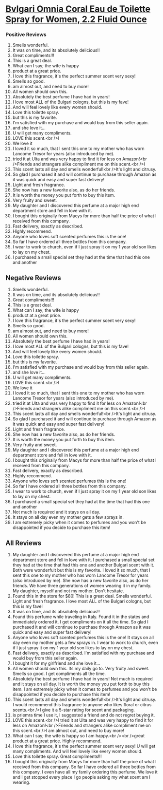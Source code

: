 # [Bvlgari Omnia Coral Eau de Toilette Spray for Women, 2.2 Fluid Ounce](https://products.checkmycream.com/products/Bvlgari-Omnia-Coral-Eau-de-Toilette-Spray-for-Women-2.2-Fluid-Ounce.html)

### Positive Reviews

<ol>
      <li>Smells wonderful.  </li>
      <li>It was on time, and its absolutely delicious!!</li>
      <li>Great compliments!!!</li>
      <li>This is a great deal.  </li>
      <li>What can I say; the wife is happy</li>
      <li>product at a great price.</li>
      <li>I love this fragrance, it&#x27;s the perfect summer scent very sexy!</li>
      <li>Smells so good.  </li>
      <li>am almost out, and need to buy more!</li>
      <li>All women should own this.  </li>
      <li>Absolutely the best perfume I have had in years!</li>
      <li>I love most ALL of the Bulgari cologns, but this is my fave!</li>
      <li>And will feel lovely like every women should.</li>
      <li>Love this toilette spray.  </li>
      <li>but this is my favorite.  </li>
      <li>I&#x27;m satisfied with my purchase and would buy from this seller again.</li>
      <li>and she love it...</li>
      <li>U will get many compliments.</li>
      <li>LOVE this scent.&lt;br /&gt;I</li>
      <li>We love it</li>
      <li>I loved it so much, that I sent this one to my mother who has worn Lancome Tresor for years (also introduced by me).</li>
      <li>tried it at Ulta and was very happy to find it for less on Amazon!&lt;br /&gt;Friends and strangers alike compliment me on this scent.&lt;br /&gt;I</li>
      <li>This scent lasts all day and smells wonderful!&lt;br /&gt;It&#x27;s light and citrusy.  </li>
      <li>So glad I purchased it and will continue to purchase through Amazon as it was quick and easy and super fast delivery!</li>
      <li>Light and fresh fragrance.  </li>
      <li>She now has a new favorite also, as do her friends.  </li>
      <li>It is worth the money you put forth to buy this item.</li>
      <li>Very fruity and sweet.  </li>
      <li>My daughter and I discovered this perfume at a major high end department store and fell in love with it.  </li>
      <li>I bought this originally from Macys for more than half the price of what I received from this company.  </li>
      <li>Fast delivery, exactly as described.  </li>
      <li>Highly recommend.</li>
      <li>Anyone who loves soft scented perfumes this is the one!</li>
      <li>So far I have ordered all three bottles from this company.  </li>
      <li>I wear to work to church, even if I just spray it on my 1 year old son likes to lay on my chest.</li>
      <li>I purchased a small special set they had at the time that had this one and another</li>
</ol>


<h2>Negative Reviews</h2>
<ol>
<li> Smells wonderful.  </li>
<li> It was on time, and its absolutely delicious!!</li>
<li> Great compliments!!!</li>
<li> This is a great deal.  </li>
<li> What can I say; the wife is happy</li>
<li> product at a great price.</li>
<li> I love this fragrance, it&#x27;s the perfect summer scent very sexy!</li>
<li> Smells so good.  </li>
<li> am almost out, and need to buy more!</li>
<li> All women should own this.  </li>
<li> Absolutely the best perfume I have had in years!</li>
<li> I love most ALL of the Bulgari cologns, but this is my fave!</li>
<li> And will feel lovely like every women should.</li>
<li> Love this toilette spray.  </li>
<li> but this is my favorite.  </li>
<li> I&#x27;m satisfied with my purchase and would buy from this seller again.</li>
<li> and she love it...</li>
<li> U will get many compliments.</li>
<li> LOVE this scent.&lt;br /&gt;I</li>
<li> We love it</li>
<li> I loved it so much, that I sent this one to my mother who has worn Lancome Tresor for years (also introduced by me).</li>
<li> tried it at Ulta and was very happy to find it for less on Amazon!&lt;br /&gt;Friends and strangers alike compliment me on this scent.&lt;br /&gt;I</li>
<li> This scent lasts all day and smells wonderful!&lt;br /&gt;It&#x27;s light and citrusy.  </li>
<li> So glad I purchased it and will continue to purchase through Amazon as it was quick and easy and super fast delivery!</li>
<li> Light and fresh fragrance.  </li>
<li> She now has a new favorite also, as do her friends.  </li>
<li> It is worth the money you put forth to buy this item.</li>
<li> Very fruity and sweet.  </li>
<li> My daughter and I discovered this perfume at a major high end department store and fell in love with it.  </li>
<li> I bought this originally from Macys for more than half the price of what I received from this company.  </li>
<li> Fast delivery, exactly as described.  </li>
<li> Highly recommend.</li>
<li> Anyone who loves soft scented perfumes this is the one!</li>
<li> So far I have ordered all three bottles from this company.  </li>
<li> I wear to work to church, even if I just spray it on my 1 year old son likes to lay on my chest.</li>
<li> I purchased a small special set they had at the time that had this one and another</li>
<li> Not much is required and it stays on all day.</li>
<li> It stays on all day even my mother gets a few sprays in.</li>
<li> I am extremely picky when it comes to perfumes and you won&#x27;t be disappointed if you decide to purchase this item!</li>
</ol>

<h2>All Reviews</h2>

<ol>
    <li> My daughter and I discovered this perfume at a major high end department store and fell in love with it.  I purchased a small special set they had at the time that had this one and another Bulgari scent with it. Both were wonderfult but this is my favorite.  I loved it so much, that I sent this one to my mother who has worn Lancome Tresor for years (also introduced by me). She now has a new favorite also, as do her friends.  We have three generations of women wearing it in my family. My daughter, myself and not my mother.  Don&#x27;t hesitate.</li>
    <li> Found this in the store for $80!  This is a great deal.  Smells wonderful.  Light and fresh fragrance.  I love most ALL of the Bulgari cologns, but this is my fave!</li>
    <li> It was on time, and its absolutely delicious!!</li>
    <li> Found this perfume while traveling in Italy. Found it in the states and immediately ordered it.  I get compliments on it all the time. So glad I purchased it and will continue to purchase through Amazon as it was quick and easy and super fast delivery!</li>
    <li> Anyone who loves soft scented perfumes this is the one! It stays on all day even my mother gets a few sprays in. I wear to work to church, even if I just spray it on my 1 year old son likes to lay on my chest.</li>
    <li> Fast delivery, exactly as described.  I&#x27;m satisfied with my purchase and would buy from this seller again.</li>
    <li> I bought it for my girlfriend and she love it...</li>
    <li> All women should own this.  Its my daily go to.  Very fruity and sweet.  Smells so good.  I get compliments all the time.</li>
    <li> Absolutely the best perfume I have had in years! Not much is required and it stays on all day. It is worth the money you put forth to buy this item. I am extremely picky when it comes to perfumes and you won&#x27;t be disappointed if you decide to purchase this item!</li>
    <li> This scent lasts all day and smells wonderful!&lt;br /&gt;It&#x27;s light and citrusy.  I would recommend this fragrance to anyone who likes floral or citrus scents.&lt;br /&gt;I give it a 5-star rating for scent and packaging.</li>
    <li> is priemra time I use it, I suggested a friend and do not regret buying it.</li>
    <li> LOVE this scent.&lt;br /&gt;I tried it at Ulta and was very happy to find it for less on Amazon!&lt;br /&gt;Friends and strangers alike compliment me on this scent.&lt;br /&gt;I am almost out, and need to buy more!</li>
    <li> What can I say; the wife is happy so I am happy.&lt;br /&gt;&lt;br /&gt;great product at a great price. Highly recommend.</li>
    <li> I love this fragrance, it&#x27;s the perfect summer scent very sexy! U will get many compliments. And will feel lovely like every women should.</li>
    <li> Love this toilette spray.  Great compliments!!!</li>
    <li> I bought this originally from Macys for more than half the price of what I received from this company.  So far I have ordered all three bottles from this company.  I even have all my family ordering this perfume.  We love it and I get stopped every place I go people asking my what scent am I wearing.</li>
</ol>




